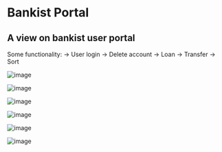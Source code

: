# Bankist Portal

## A view on bankist user portal

Some functionality:
 -> User login
 -> Delete account
 -> Loan
 -> Transfer
 -> Sort
 
![image](https://user-images.githubusercontent.com/18336854/154623255-0c1a6fbc-2f5b-41b8-a01a-f8b16fdaf997.png)

![image](https://user-images.githubusercontent.com/18336854/154623320-8c48ea23-5612-4f3f-b523-689a148c27c9.png)

![image](https://user-images.githubusercontent.com/18336854/154623363-39fd5a8e-0c19-46bb-bb2b-56b021f13717.png)

![image](https://user-images.githubusercontent.com/18336854/154623377-d55696e0-77fb-4bf7-894a-36b13b70c9c0.png)

![image](https://user-images.githubusercontent.com/18336854/154623403-dc89115c-d372-4815-b1c0-93d069a05887.png)

![image](https://user-images.githubusercontent.com/18336854/154623432-2bfbdc8c-7b4b-4820-bed1-dd252622cd81.png)
